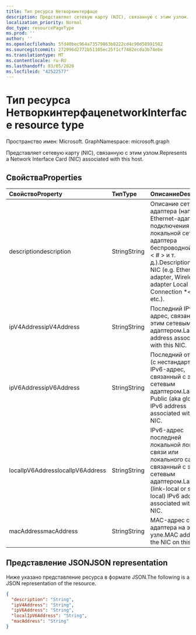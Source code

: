 ```yaml
---
title: Тип ресурса Нетворкинтерфаце
description: Представляет сетевую карту (NIC), связанную с этим узлом.
localization_priority: Normal
doc_type: resourcePageType
ms.prod: ''
author: ''
ms.openlocfilehash: 5fd40bec964a73579863b8222cd4c90d58991502
ms.sourcegitcommit: 272996d2772b51105ec25f1cf7482ecda3b74ebe
ms.translationtype: MT
ms.contentlocale: ru-RU
ms.lasthandoff: 03/05/2020
ms.locfileid: "42522577"
---
```

# <a name="networkinterface-resource-type"></a><span data-ttu-id="ab7c7-103">Тип ресурса Нетворкинтерфаце</span><span class="sxs-lookup"><span data-stu-id="ab7c7-103">networkInterface resource type</span></span>

<span data-ttu-id="ab7c7-104">Пространство имен: Microsoft. Graph</span><span class="sxs-lookup"><span data-stu-id="ab7c7-104">Namespace: microsoft.graph</span></span>

<span data-ttu-id="ab7c7-105">Представляет сетевую карту (NIC), связанную с этим узлом.</span><span class="sxs-lookup"><span data-stu-id="ab7c7-105">Represents a Network Interface Card (NIC) associated with this host.</span></span>

## <a name="properties"></a><span data-ttu-id="ab7c7-106">Свойства</span><span class="sxs-lookup"><span data-stu-id="ab7c7-106">Properties</span></span>

| <span data-ttu-id="ab7c7-107">Свойство</span><span class="sxs-lookup"><span data-stu-id="ab7c7-107">Property</span></span>   | <span data-ttu-id="ab7c7-108">Тип</span><span class="sxs-lookup"><span data-stu-id="ab7c7-108">Type</span></span> |<span data-ttu-id="ab7c7-109">Описание</span><span class="sxs-lookup"><span data-stu-id="ab7c7-109">Description</span></span>|
|:---------------|:--------|:----------|
|<span data-ttu-id="ab7c7-110">description</span><span class="sxs-lookup"><span data-stu-id="ab7c7-110">description</span></span>|<span data-ttu-id="ab7c7-111">String</span><span class="sxs-lookup"><span data-stu-id="ab7c7-111">String</span></span>|<span data-ttu-id="ab7c7-112">Описание сетевого адаптера (например, Ethernet-адаптера, подключения по локальной сети для адаптера беспроводной сети \* < # > и т. д.).</span><span class="sxs-lookup"><span data-stu-id="ab7c7-112">Description of the NIC (e.g. Ethernet adapter, Wireless LAN adapter Local Area Connection \*<#>, etc.).</span></span>|
|<span data-ttu-id="ab7c7-113">ipV4Address</span><span class="sxs-lookup"><span data-stu-id="ab7c7-113">ipV4Address</span></span>|<span data-ttu-id="ab7c7-114">String</span><span class="sxs-lookup"><span data-stu-id="ab7c7-114">String</span></span>|<span data-ttu-id="ab7c7-115">Последний IPv4-адрес, связанный с этим сетевым адаптером.</span><span class="sxs-lookup"><span data-stu-id="ab7c7-115">Last IPv4 address associated with this NIC.</span></span>|
|<span data-ttu-id="ab7c7-116">ipV6Address</span><span class="sxs-lookup"><span data-stu-id="ab7c7-116">ipV6Address</span></span>|<span data-ttu-id="ab7c7-117">String</span><span class="sxs-lookup"><span data-stu-id="ab7c7-117">String</span></span>|<span data-ttu-id="ab7c7-118">Последний открытый (с нестандартным) IPv6-адрес, связанный с этим сетевым адаптером.</span><span class="sxs-lookup"><span data-stu-id="ab7c7-118">Last Public (aka global) IPv6 address associated with this NIC.</span></span>|
|<span data-ttu-id="ab7c7-119">localIpV6Address</span><span class="sxs-lookup"><span data-stu-id="ab7c7-119">localIpV6Address</span></span>|<span data-ttu-id="ab7c7-120">String</span><span class="sxs-lookup"><span data-stu-id="ab7c7-120">String</span></span>|<span data-ttu-id="ab7c7-121">IPv6-адрес последней локальной локальной связи или локального сайта, связанный с этим сетевым адаптером.</span><span class="sxs-lookup"><span data-stu-id="ab7c7-121">Last local (link-local or site-local) IPv6 address associated with this NIC.</span></span>|
|<span data-ttu-id="ab7c7-122">macAddress</span><span class="sxs-lookup"><span data-stu-id="ab7c7-122">macAddress</span></span>|<span data-ttu-id="ab7c7-123">String</span><span class="sxs-lookup"><span data-stu-id="ab7c7-123">String</span></span>|<span data-ttu-id="ab7c7-124">MAC-адрес сетевого адаптера на этом узле.</span><span class="sxs-lookup"><span data-stu-id="ab7c7-124">MAC address of the NIC on this host.</span></span>|

## <a name="json-representation"></a><span data-ttu-id="ab7c7-125">Представление JSON</span><span class="sxs-lookup"><span data-stu-id="ab7c7-125">JSON representation</span></span>

<span data-ttu-id="ab7c7-126">Ниже указано представление ресурса в формате JSON.</span><span class="sxs-lookup"><span data-stu-id="ab7c7-126">The following is a JSON representation of the resource.</span></span>

<!-- {
  "blockType": "resource",
  "optionalProperties": [

  ],
  "@odata.type": "microsoft.graph.networkInterface"
}-->

```json
{
  "description": "String",
  "ipV4Address": "String",
  "ipV6Address": "String",
  "localIpV6Address": "String",
  "macAddress": "String"
}

```

<!-- uuid: 8fcb5dbc-d5aa-4681-8e31-b001d5168d79
2015-10-25 14:57:30 UTC -->
<!-- {
  "type": "#page.annotation",
  "description": "networkInterface resource",
  "keywords": "",
  "section": "documentation",
  "tocPath": ""
}-->
